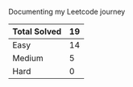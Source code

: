 Documenting my Leetcode journey


Total Solved  | 19
------------- | ------------
Easy  | 14
Medium  | 5
Hard  | 0
